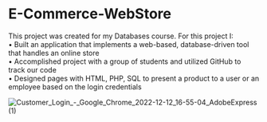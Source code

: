 # E-Commerce-WebStore
This project was created for my Databases course. For this project I:   
•	Built an application that implements a web-based, database-driven tool that handles an online store  
•	Accomplished project with a group of students and utilized GitHub to track our code  
•	Designed pages with HTML, PHP, SQL to present a product to a user or an employee based on the login credentials  

![Customer_Login_-_Google_Chrome_2022-12-12_16-55-04_AdobeExpress (1)](https://user-images.githubusercontent.com/89548047/208330587-a13a12da-2fb7-413d-9478-323b8611903a.gif)
